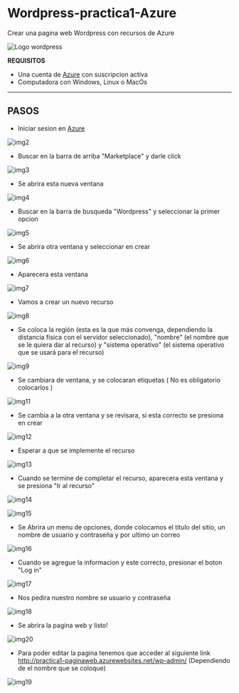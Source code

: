 # Wordpress-practica1-Azure

Crear una pagina web Wordpress con recursos de Azure

![Logo wordpress](https://github.com/davidr1850/Wordpress-Practica1-Azure/blob/main/imagenes/img1.PNG)

**REQUISITOS**
- Una cuenta de [Azure](https://portal.azure.com/#home) con suscripcion activa
- Computadora con Windows, Linux o MacOs

__________________________________________________________________

## PASOS

- Iniciar sesion en [Azure](https://portal.azure.com/#home)

![img2](https://github.com/davidr1850/Wordpress-Practica1-Azure/blob/main/imagenes/img2.PNG)

- Buscar en la barra de arriba "Marketplace" y darle click

![img3](https://github.com/davidr1850/Wordpress-Practica1-Azure/blob/main/imagenes/img3.PNG)

- Se abrira esta nueva ventana

![img4](https://github.com/davidr1850/Wordpress-Practica1-Azure/blob/main/imagenes/img4.PNG)

- Buscar en la barra de busqueda "Wordpress" y seleccionar la primer opcion

![img5](https://github.com/davidr1850/Wordpress-Practica1-Azure/blob/main/imagenes/img5.PNG)

- Se abrira otra ventana y seleccionar en crear

![img6](https://github.com/davidr1850/Wordpress-Practica1-Azure/blob/main/imagenes/img6.PNG)

- Aparecera esta ventana

![img7](https://github.com/davidr1850/Wordpress-Practica1-Azure/blob/main/imagenes/img7.PNG)

- Vamos a crear un nuevo recurso

![img8](https://github.com/davidr1850/Wordpress-Practica1-Azure/blob/main/imagenes/img8.PNG)

- Se coloca la región (esta es la que más convenga, dependiendo la distancia física con el servidor seleccionado), "nombre" (el nombre que se le quiera dar al recurso) y "sistema operativo" (el sistema operativo que se usará para el recurso) 

![img9](https://github.com/davidr1850/Wordpress-Practica1-Azure/blob/main/imagenes/img9.PNG)

- Se cambiara de ventana, y se colocaran etiquetas ( No es obligatorio colocarlos ) 

![img11](https://github.com/davidr1850/Wordpress-Practica1-Azure/blob/main/imagenes/img11.PNG)

- Se cambia a la otra ventana y se revisara, si esta correcto se presiona en crear

![img12](https://github.com/davidr1850/Wordpress-Practica1-Azure/blob/main/imagenes/img12.PNG)

- Esperar a que se implemente el recurso 

![img13](https://github.com/davidr1850/Wordpress-Practica1-Azure/blob/main/imagenes/img13.PNG)

- Cuando se termine de completar el recurso, aparecera esta ventana y se presiona "Ir al recurso"

![img14](https://github.com/davidr1850/Wordpress-Practica1-Azure/blob/main/imagenes/img14.PNG)

![img15](https://github.com/davidr1850/Wordpress-Practica1-Azure/blob/main/imagenes/img15.PNG)

- Se Abrira un menu de opciones, donde colocamos el titulo del sitio, un nombre de usuario y contraseña y por ultimo un correo 

![img16](https://github.com/davidr1850/Wordpress-Practica1-Azure/blob/main/imagenes/img16.PNG)

- Cuando se agregue la informacion y este correcto, presionar el boton "Log in"

![img17](https://github.com/davidr1850/Wordpress-Practica1-Azure/blob/main/imagenes/img17.PNG)

- Nos pedira nuestro nombre se usuario y contraseña

![img18](https://github.com/davidr1850/Wordpress-Practica1-Azure/blob/main/imagenes/img18.PNG)

- Se abrira la pagina web y listo!

![img20](https://github.com/davidr1850/Wordpress-Practica1-Azure/blob/main/imagenes/img20.PNG)

- Para poder editar la pagina tenemos que acceder al siguiente link http://practica1-paginaweb.azurewebsites.net/wp-admin/
(Dependiendo de el nombre que se coloque)

![img19](https://github.com/davidr1850/Wordpress-Practica1-Azure/blob/main/imagenes/img19.PNG)






